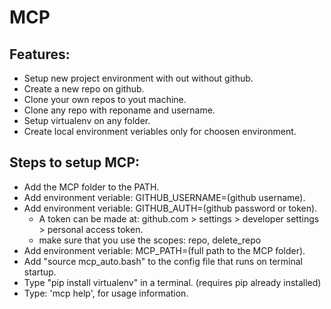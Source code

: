 # MCP
## Features:
- Setup new project environment with out without github.
- Create a new repo on github.
- Clone your own repos to yout machine.
- Clone any repo with reponame and username.
- Setup virtualenv on any folder.
- Create local environment veriables only for choosen environment.
## Steps to setup MCP:
- Add the MCP folder to the PATH.
- Add environment veriable: GITHUB_USERNAME=(github username).
- Add environment veriable: GITHUB_AUTH=(github password or token).
  - A token can be made at: github.com > settings > developer settings > personal access token.
  - make sure that you use the scopes: repo, delete_repo
- Add environment veriable: MCP_PATH=(full path to the MCP folder).
- Add "source mcp_auto.bash" to the config file that runs on terminal startup.
- Type "pip install virtualenv" in a terminal. (requires pip already installed)
- Type: 'mcp help', for usage information.
